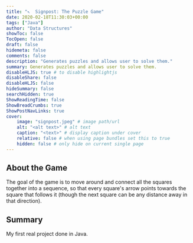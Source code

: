 ```yaml
---
title: "↖️  Signpost: The Puzzle Game"
date: 2020-02-18T11:30:03+00:00
tags: ["Java"]
author: "Data Structures"
showToc: false
TocOpen: false
draft: false
hidemeta: false
comments: false
description: "Generates puzzles and allows user to solve them."
summary: Generates puzzles and allows user to solve them.
disableHLJS: true # to disable highlightjs
disableShare: false
disableHLJS: false
hideSummary: false
searchHidden: true
ShowReadingTime: false
ShowBreadCrumbs: true
ShowPostNavLinks: true
cover:
    image: "signpost.jpeg" # image path/url
    alt: "<alt text>" # alt text
    caption: "<text>" # display caption under cover
    relative: false # when using page bundles set this to true
    hidden: false # only hide on current single page
---
```

## About the Game
The goal of the game is to move around and connect all the squares together into a sequence, so that every square's arrow points towards the square that follows it (though the next square can be any distance away in that direction).

## Summary
My first real project done in Java.